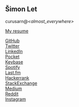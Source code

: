 <script src="https://use.fontawesome.com/c3d5f85194.js"></script>

## Šimon Let  
curusarn@*\<almost_everywhere\>*

[<i class="fa fa-file-pdf-o"></i> My resume](https://github.com/curusarn/curusarn.github.io/raw/master/cv-private.pdf)  
<i class="fa fa-at"></i> <script type="text/javascript">document.write('simon.a.let' + '@' + 'gmail.com')</script>  


[<i class="fa fa-github"></i> GitHub](https://github.com/curusarn)  
[<i class="fa fa-twitter"></i> Twitter](https://twitter.com/curusarn)  
[<i class="fa fa-linkedin"></i> LinkedIn](https://linkedin.com/in/simon-let)  
[<i class="fa fa-get-pocket"></i> Pocket](https://getpocket.com/@curusarn)  
[<i class="fa fa-key"></i> Keybase](https://keybase.io/curusarn)  
[<i class="fa fa-spotify"></i> Spotify](https://open.spotify.com/user/curusarn)  
[<i class="fa fa-lastfm-square"></i> Last.fm](https://www.last.fm/user/curusarn)  
[<i class="fa fa-link"></i> Hackerrank](https://www.hackerrank.com/curusarn)  
[<i class="fa fa-stack-exchange"></i> StackExchange](https://stackexchange.com/users/5039093/curusarn?tab=accounts)  
[<i class="fa fa-medium"></i> Medium](https://medium.com/@curusarn)  
[<i class="fa fa-reddit"></i> Reddit](https://www.reddit.com/user/curusarn)  
[<i class="fa fa-instagram"></i> Instagram](https://www.instagram.com/curusarn)  



